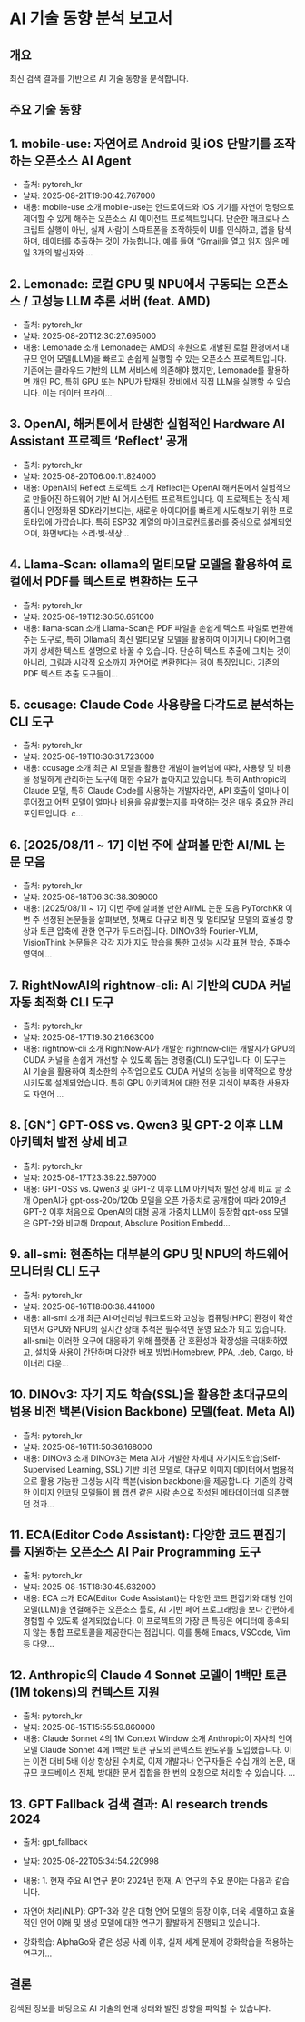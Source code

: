 # AI 기술 동향 분석 보고서

## 개요
최신 검색 결과를 기반으로 AI 기술 동향을 분석합니다.

## 주요 기술 동향
## 1. mobile-use: 자연어로 Android 및 iOS 단말기를 조작하는 오픈소스 AI Agent
- 출처: pytorch_kr
- 날짜: 2025-08-21T19:00:42.767000
- 내용: mobile-use 소개
mobile-use는 안드로이드와 iOS 기기를 자연어 명령으로 제어할 수 있게 해주는 오픈소스 AI 에이전트 프로젝트입니다. 단순한 매크로나 스크립트 실행이 아닌, 실제 사람이 스마트폰을 조작하듯이 UI를 인식하고, 앱을 탐색하며, 데이터를 추출하는 것이 가능합니다. 예를 들어 “Gmail을 열고 읽지 않은 메일 3개의 발신자와 ...
## 2. Lemonade: 로컬 GPU 및 NPU에서 구동되는 오픈소스 / 고성능 LLM 추론 서버 (feat. AMD)
- 출처: pytorch_kr
- 날짜: 2025-08-20T12:30:27.695000
- 내용: Lemonade 소개
Lemonade는 AMD의 후원으로 개발된 로컬 환경에서 대규모 언어 모델(LLM)을 빠르고 손쉽게 실행할 수 있는 오픈소스 프로젝트입니다. 기존에는 클라우드 기반의 LLM 서비스에 의존해야 했지만, Lemonade를 활용하면 개인 PC, 특히 GPU 또는 NPU가 탑재된 장비에서 직접 LLM을 실행할 수 있습니다. 이는 데이터 프라이...
## 3. OpenAI, 해커톤에서 탄생한 실험적인 Hardware AI Assistant 프로젝트 ‘Reflect’ 공개
- 출처: pytorch_kr
- 날짜: 2025-08-20T06:00:11.824000
- 내용: OpenAI의 Reflect 프로젝트 소개
Reflect는 OpenAI 해커톤에서 실험적으로 만들어진 하드웨어 기반 AI 어시스턴트 프로젝트입니다. 이 프로젝트는 정식 제품이나 안정화된 SDK라기보다는, 새로운 아이디어를 빠르게 시도해보기 위한 프로토타입에 가깝습니다. 특히 ESP32 계열의 마이크로컨트롤러를 중심으로 설계되었으며, 화면보다는 소리·빛·색상...
## 4. Llama-Scan: ollama의 멀티모달 모델을 활용하여 로컬에서 PDF를 텍스트로 변환하는 도구
- 출처: pytorch_kr
- 날짜: 2025-08-19T12:30:50.651000
- 내용: llama-scan 소개
Llama-Scan은 PDF 파일을 손쉽게 텍스트 파일로 변환해 주는 도구로, 특히 Ollama의 최신 멀티모달 모델을 활용하여 이미지나 다이어그램까지 상세한 텍스트 설명으로 바꿀 수 있습니다. 단순히 텍스트 추출에 그치는 것이 아니라, 그림과 시각적 요소까지 자연어로 변환한다는 점이 특징입니다. 기존의 PDF 텍스트 추출 도구들이...
## 5. ccusage: Claude Code 사용량을 다각도로 분석하는 CLI 도구
- 출처: pytorch_kr
- 날짜: 2025-08-19T10:30:31.723000
- 내용: ccusage 소개
최근 AI 모델을 활용한 개발이 늘어남에 따라, 사용량 및 비용을 정밀하게 관리하는 도구에 대한 수요가 높아지고 있습니다. 특히 Anthropic의 Claude 모델, 특히 Claude Code를 사용하는 개발자라면, API 호출이 얼마나 이루어졌고 어떤 모델이 얼마나 비용을 유발했는지를 파악하는 것은 매우 중요한 관리 포인트입니다. c...
## 6. [2025/08/11 ~ 17] 이번 주에 살펴볼 만한 AI/ML 논문 모음
- 출처: pytorch_kr
- 날짜: 2025-08-18T06:30:38.309000
- 내용: [2025/08/11 ~ 17] 이번 주에 살펴볼 만한 AI/ML 논문 모음
PyTorchKR
이번 주 선정된 논문들을 살펴보면, 첫째로 대규모 비전 및 멀티모달 모델의 효율성 향상과 토큰 압축에 관한 연구가 두드러집니다. DINOv3와 Fourier-VLM, VisionThink 논문들은 각각 자가 지도 학습을 통한 고성능 시각 표현 학습, 주파수 영역에...
## 7. RightNowAI의 rightnow‑cli: AI 기반의 CUDA 커널 자동 최적화 CLI 도구
- 출처: pytorch_kr
- 날짜: 2025-08-17T19:30:21.663000
- 내용: rightnow‑cli 소개
RightNow‑AI가 개발한 rightnow‑cli는 개발자가 GPU의 CUDA 커널을 손쉽게 개선할 수 있도록 돕는 명령줄(CLI) 도구입니다. 이 도구는 AI 기술을 활용하여 최소한의 수작업으로도 CUDA 커널의 성능을 비약적으로 향상시키도록 설계되었습니다. 특히 GPU 아키텍처에 대한 전문 지식이 부족한 사용자도 자연어 ...
## 8. [GN⁺] GPT-OSS vs. Qwen3 및 GPT-2 이후 LLM 아키텍처 발전 상세 비교
- 출처: pytorch_kr
- 날짜: 2025-08-17T23:39:22.597000
- 내용: GPT-OSS vs. Qwen3 및 GPT-2 이후 LLM 아키텍처 발전 상세 비교 글 소개
OpenAI가 gpt-oss-20b/120b 모델을 오픈 가중치로 공개함에 따라 2019년 GPT-2 이후 처음으로 OpenAI의 대형 공개 가중치 LLM이 등장함
gpt-oss 모델은 GPT-2와 비교해 Dropout, Absolute Position Embedd...
## 9. all-smi: 현존하는 대부분의 GPU 및 NPU의 하드웨어 모니터링 CLI 도구
- 출처: pytorch_kr
- 날짜: 2025-08-16T18:00:38.441000
- 내용: all-smi 소개
최근 AI·머신러닝 워크로드와 고성능 컴퓨팅(HPC) 환경이 확산되면서 GPU와 NPU의 실시간 상태 추적은 필수적인 운영 요소가 되고 있습니다. all-smi는 이러한 요구에 대응하기 위해 플랫폼 간 호환성과 확장성을 극대화하였고, 설치와 사용이 간단하며 다양한 배포 방법(Homebrew, PPA, .deb, Cargo, 바이너리 다운...
## 10. DINOv3: 자기 지도 학습(SSL)을 활용한 초대규모의 범용 비전 백본(Vision Backbone) 모델(feat. Meta AI)
- 출처: pytorch_kr
- 날짜: 2025-08-16T11:50:36.168000
- 내용: DINOv3 소개
DINOv3는 Meta AI가 개발한 차세대 자기지도학습(Self-Supervised Learning, SSL) 기반 비전 모델로, 대규모 이미지 데이터에서 범용적으로 활용 가능한 고성능 시각 백본(vision backbone)을 제공합니다. 기존의 강력한 이미지 인코딩 모델들이 웹 캡션 같은 사람 손으로 작성된 메타데이터에 의존했던 것과...
## 11. ECA(Editor Code Assistant): 다양한 코드 편집기를 지원하는 오픈소스 AI Pair Programming 도구
- 출처: pytorch_kr
- 날짜: 2025-08-15T18:30:45.632000
- 내용: ECA 소개
ECA(Editor Code Assistant)는 다양한 코드 편집기와 대형 언어 모델(LLM)을 연결해주는 오픈소스 툴로, AI 기반 페어 프로그래밍을 보다 간편하게 경험할 수 있도록 설계되었습니다. 이 프로젝트의 가장 큰 특징은 에디터에 종속되지 않는 통합 프로토콜을 제공한다는 점입니다. 이를 통해 Emacs, VSCode, Vim 등 다양...
## 12. Anthropic의 Claude 4 Sonnet 모델이 1백만 토큰(1M tokens)의 컨텍스트 지원
- 출처: pytorch_kr
- 날짜: 2025-08-15T15:55:59.860000
- 내용: Claude Sonnet 4의 1M Context Window 소개
Anthropic이 자사의 언어 모델 Claude Sonnet 4에 1백만 토큰 규모의 콘텍스트 윈도우를 도입했습니다. 이는 이전 대비 5배 이상 향상된 수치로, 이제 개발자나 연구자들은 수십 개의 논문, 대규모 코드베이스 전체, 방대한 문서 집합을 한 번의 요청으로 처리할 수 있습니다. ...
## 13. GPT Fallback 검색 결과: AI research trends 2024
- 출처: gpt_fallback
- 날짜: 2025-08-22T05:34:54.220998
- 내용: 1. 현재 주요 AI 연구 분야
2024년 현재, AI 연구의 주요 분야는 다음과 같습니다.

- 자연어 처리(NLP): GPT-3와 같은 대형 언어 모델의 등장 이후, 더욱 세밀하고 효율적인 언어 이해 및 생성 모델에 대한 연구가 활발하게 진행되고 있습니다.
- 강화학습: AlphaGo와 같은 성공 사례 이후, 실제 세계 문제에 강화학습을 적용하는 연구가...

## 결론
검색된 정보를 바탕으로 AI 기술의 현재 상태와 발전 방향을 파악할 수 있습니다.
